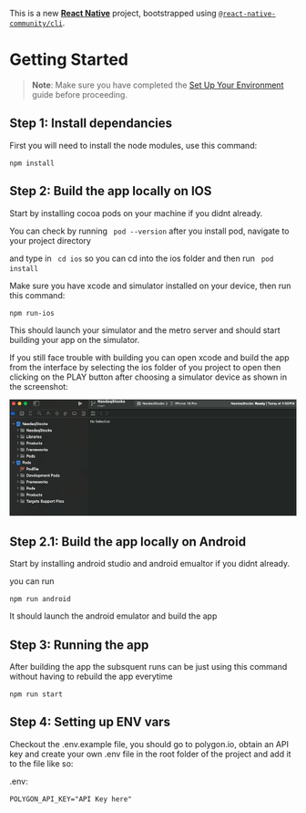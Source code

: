 This is a new [**React Native**](https://reactnative.dev) project, bootstrapped using [`@react-native-community/cli`](https://github.com/react-native-community/cli).

# Getting Started

> **Note**: Make sure you have completed the [Set Up Your Environment](https://reactnative.dev/docs/set-up-your-environment) guide before proceeding.




## Step 1: Install dependancies

First you will need to install the node modules, use this command:

```
npm install
```


## Step 2: Build the app locally on IOS

Start by installing cocoa pods on your machine if you didnt already.

You can check by running ``` pod --version``` after you install pod, navigate to your project directory

and type in ``` cd ios``` so you can cd into the ios folder and then run ``` pod install```

Make sure you have xcode and simulator installed on your device, then run this command:
```
npm run-ios
```
This should launch your simulator and the metro server and should start building your app on the simulator.



If you still face trouble with building you can open xcode and build the app from the interface by selecting the ios folder of you project to open then clicking on the PLAY button after choosing a simulator device as shown in the screenshot:

![alt text](assets/readme/image.png)


## Step 2.1: Build the app locally on Android

Start by installing android studio and android emualtor if you didnt already.

you can run 
```
npm run android
```
It should launch the android emulator and build the app 


## Step 3: Running the app
After building the app the subsquent runs can be just using this command without having to rebuild the app everytime

```
npm run start
```



## Step 4: Setting up ENV vars

Checkout the .env.example file, you should go to polygon.io, obtain an API key and create your own .env file in the root folder 
of the project and add it to the file like so:

.env:

```
POLYGON_API_KEY="API Key here"
```


